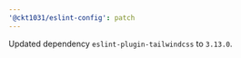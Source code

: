 ```yaml
---
'@ckt1031/eslint-config': patch
---
```


Updated dependency `eslint-plugin-tailwindcss` to `3.13.0`.
